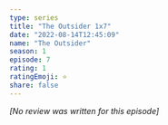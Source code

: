 ```yaml
---
type: series
title: "The Outsider 1x7"
date: "2022-08-14T12:45:09"
name: "The Outsider"
season: 1
episode: 7
rating: 1
ratingEmoji: ⭐️
share: false
---
```


_[No review was written for this episode]_
